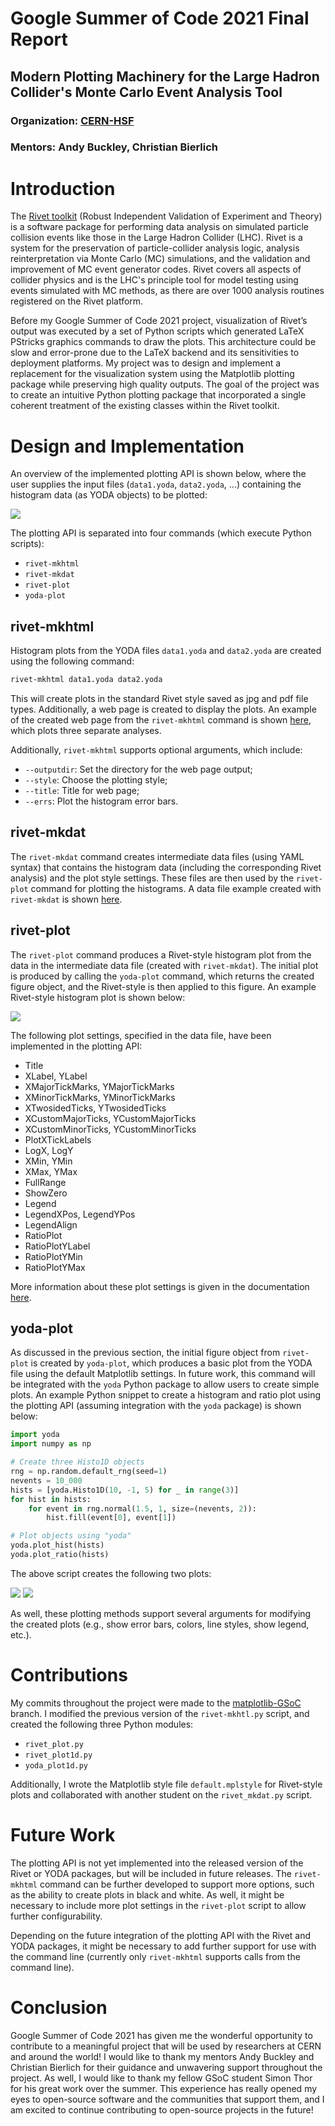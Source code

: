 # Google Summer of Code 2021 Final Report
## Modern Plotting Machinery for the Large Hadron Collider's Monte Carlo Event Analysis Tool

### Organization: [CERN-HSF](https://hepsoftwarefoundation.org/activities/gsoc.html)
### Mentors: Andy Buckley, Christian Bierlich

# Introduction
The [Rivet toolkit](https://rivet.hepforge.org) (Robust Independent Validation of Experiment and Theory) is a software package for performing data analysis on simulated particle collision events like those in the Large Hadron Collider (LHC). Rivet is a system for the preservation of particle-collider analysis logic, analysis reinterpretation via Monte Carlo (MC) simulations, and the validation and improvement of MC event generator codes. Rivet covers all aspects of collider physics and is the LHC's principle tool for model testing using events simulated with MC methods, as there are over 1000 analysis routines registered on the Rivet platform.

Before my Google Summer of Code 2021 project, visualization of Rivet’s output was executed by a set of Python scripts which generated LaTeX PStricks graphics commands to draw the plots. This architecture could be slow and error-prone due to the LaTeX backend and its sensitivities to deployment platforms. My project was to design and implement a replacement for the visualization system using the Matplotlib plotting package while preserving high quality outputs. The goal of the project was to create an intuitive Python plotting package that incorporated a single coherent treatment of the existing classes within the Rivet toolkit.


# Design and Implementation
An overview of the implemented plotting API is shown below, where the user supplies the input files (`data1.yoda`, `data2.yoda`, ...) containing the histogram data (as YODA objects) to be plotted:

<img src="framework.png">

The plotting API is separated into four commands (which execute Python scripts):
- `rivet-mkhtml`
- `rivet-mkdat`
- `rivet-plot`
- `yoda-plot`

## rivet-mkhtml

Histogram plots from the YODA files `data1.yoda` and `data2.yoda` are created using the following command:
```bash
rivet-mkhtml data1.yoda data2.yoda
```
This will create plots in the standard Rivet style saved as jpg and pdf file types. Additionally, a web page is created to display the plots. An example of the created web page from the `rivet-mkhtml` command is shown [here](https://matthewfilipovich.com/GSoC-2021-CERN/rivet-plots/), which plots three separate analyses.

Additionally, `rivet-mkhtml` supports optional arguments, which include:
- `--outputdir`: Set the directory for the web page output;
- `--style`: Choose the plotting style;
- `--title`: Title for web page;
- `--errs`: Plot the histogram error bars.

## rivet-mkdat
The `rivet-mkdat` command creates intermediate data files (using YAML syntax) that contains the histogram data (including the corresponding Rivet analysis) and the plot style settings. These files are then used by the `rivet-plot` command for plotting the histograms. A data file example created with `rivet-mkdat` is shown [here](https://matthewfilipovich.com/GSoC-2021-CERN/example_data.txt).

## rivet-plot
The `rivet-plot` command produces a Rivet-style histogram plot from the data in the intermediate data file (created with `rivet-mkdat`). The initial plot is produced by calling the `yoda-plot` command, which returns the created figure object, and the Rivet-style is then applied to this figure. An example Rivet-style histogram plot is shown below:

<img src="rivet_hist.png">

The following plot settings, specified in the data file, have been implemented in the plotting API:
- Title
- XLabel, YLabel
- XMajorTickMarks, YMajorTickMarks
- XMinorTickMarks, YMinorTickMarks
- XTwosidedTicks, YTwosidedTicks
- XCustomMajorTicks, YCustomMajorTicks
- XCustomMinorTicks, YCustomMinorTicks
- PlotXTickLabels
- LogX, LogY
- XMin, YMin
- XMax, YMax
- FullRange
- ShowZero
- Legend
- LegendXPos, LegendYPos
- LegendAlign
- RatioPlot
- RatioPlotYLabel
- RatioPlotYMin
- RatioPlotYMax

More information about these plot settings is given in the documentation [here](https://gitlab.com/hepcedar/rivet/-/blob/release-3-1-x/doc/tutorials/makeplots.md).

## yoda-plot
As discussed in the previous section, the initial figure object from `rivet-plot` is created by `yoda-plot`, which produces a basic plot from the YODA file using the default Matplotlib settings. In future work, this command will be integrated with the `yoda` Python package to allow users to create simple plots. An example Python snippet to create a histogram and ratio plot using the plotting API (assuming integration with the `yoda` package) is shown below:
```python
import yoda
import numpy as np

# Create three Histo1D objects
rng = np.random.default_rng(seed=1)
nevents = 10_000
hists = [yoda.Histo1D(10, -1, 5) for _ in range(3)]
for hist in hists:
    for event in rng.normal(1.5, 1, size=(nevents, 2)):
        hist.fill(event[0], event[1])

# Plot objects using "yoda"
yoda.plot_hist(hists)
yoda.plot_ratio(hists)
```
The above script creates the following two plots:

<img src="yoda1D_hist.png">

<img src="yoda1D_ratio.png">

As well, these plotting methods support several arguments for modifying the created plots (e.g., show error bars, colors, line styles, show legend, etc.). 

# Contributions

My commits throughout the project were made to the [matplotlib-GSoC](https://gitlab.com/hepcedar/rivet/-/commits/matplotlib-GSoC/mpl-plotting) branch. I modified the previous version of the `rivet-mkhtl.py` script, and created the following three Python modules:
- `rivet_plot.py`
- `rivet_plot1d.py`
- `yoda_plot1d.py`

Additionally, I wrote the Matplotlib style file `default.mplstyle` for Rivet-style plots and collaborated with another student on the `rivet_mkdat.py` script.

# Future Work
The plotting API is not yet implemented into the released version of the Rivet or YODA packages, but will be included in future releases. The `rivet-mkhtml` command can be further developed to support more options, such as the ability to create plots in black and white. As well, it might be necessary to include more plot settings in the `rivet-plot` script to allow further configurability.

Depending on the future integration of the plotting API with the Rivet and YODA packages, it might be necessary to add further support for use with the command line (currently only `rivet-mkhtml` supports calls from the command line).


# Conclusion

Google Summer of Code 2021 has given me the wonderful opportunity to contribute to a meaningful project that will be used by researchers at CERN and around the world! I would like to thank my mentors Andy Buckley and Christian Bierlich for their guidance and unwavering support throughout the project. As well, I would like to thank my fellow GSoC student Simon Thor for his great work over the summer. This experience has really opened my eyes to open-source software and the communities that support them, and I am excited to continue contributing to open-source projects in the future!
